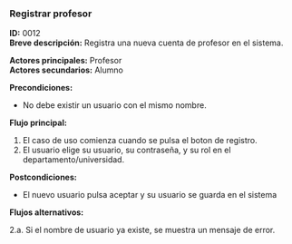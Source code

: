 ### **Registrar profesor**

**ID:** 0012 <br>
**Breve descripción:** Registra una nueva cuenta de profesor en el sistema.

**Actores principales:** Profesor <br>
**Actores secundarios:** Alumno

**Precondiciones:**

+ No debe existir un usuario con el mismo nombre.<br>

**Flujo principal:**

1. El caso de uso comienza cuando se pulsa el boton de registro.
2. El usuario elige su usuario, su contraseña, y su rol en el departamento/universidad.

**Postcondiciones:**

+ El nuevo usuario pulsa aceptar y su usuario se guarda en el sistema

**Flujos alternativos:**

2.a. Si el nombre de usuario ya existe, se muestra un mensaje de error.
